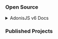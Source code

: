 ### Open Source

<details>
  <summary>AdonisJS v6 Docs</summary>
  <ul>
<li><a href='https://github.com/adonisjs/v6-docs/pull/162'>Pull Request</a></li>
  </ul>
</details>

### Published Projects

<!--
**noahdvaughn/noahdvaughn** is a ✨ _special_ ✨ repository because its `README.md` (this file) appears on your GitHub profile.

Here are some ideas to get you started:

- 🔭 I’m currently working on ...
- 🌱 I’m currently learning ...
- 👯 I’m looking to collaborate on ...
- 🤔 I’m looking for help with ...
- 💬 Ask me about ...
- 📫 How to reach me: ...
- 😄 Pronouns: ...
- ⚡ Fun fact: ...
-->
